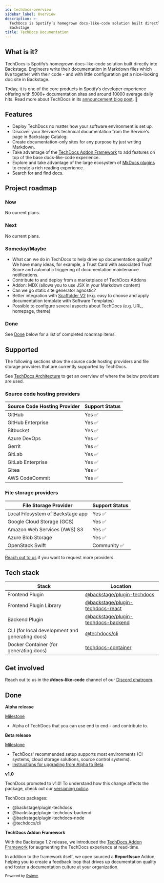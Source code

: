 ```yaml
---
id: techdocs-overview
sidebar_label: Overview
description: >-
  TechDocs is Spotify’s homegrown docs-like-code solution built directly into
  Backstage
title: TechDocs Documentation
---
```

## What is it?

<!-- Intro, backstory, etc.: -->

TechDocs is Spotify’s homegrown docs-like-code solution built directly into Backstage. Engineers write their documentation in Markdown files which live together with their code - and with little configuration get a nice-looking doc site in Backstage.

Today, it is one of the core products in Spotify’s developer experience offering with 5000+ documentation sites and around 10000 average daily hits. Read more about TechDocs in its [announcement blog post](https://backstage.io/blog/2020/09/08/announcing-tech-docs). 🎉

## Features

- Deploy TechDocs no matter how your software environment is set up.
- Discover your Service's technical documentation from the Service's page in Backstage Catalog.
- Create documentation-only sites for any purpose by just writing Markdown.
- Take advantage of the [TechDocs Addon Framework](addons.md) to add features on top of the base docs-like-code experience.
- Explore and take advantage of the large ecosystem of [MkDocs plugins](https://www.mkdocs.org/user-guide/plugins/) to create a rich reading experience.
- Search for and find docs.

## Project roadmap

### Now

No current plans.

### Next

No current plans.

### Someday/Maybe

- What can we do in TechDocs to help drive up documentation quality? We have many ideas, for example, a Trust Card with associated Trust Score and automatic triggering of documentation maintenance notifications.
- Contribute to and deploy from a marketplace of TechDocs Addons
- Addon: MDX (allows you to use JSX in your Markdown content)
- Can we go static site generator agnostic?
- Better integration with [Scaffolder V2](https://github.com/backstage/backstage/issues/2771) (e.g. easy to choose and apply documentation template with Software Templates)
- Possible to configure several aspects about TechDocs (e.g. URL, homepage, theme)

### Done

See [Done](#done) below for a list of completed roadmap items.

## Supported

The following sections show the source code hosting providers and file storage providers that are currently supported by TechDocs.

See [TechDocs Architecture](architecture.md) to get an overview of where the below providers are used.

### Source code hosting providers

| Source Code Hosting Provider | Support Status |
| ---------------------------- | -------------- |
| GitHub                       | Yes ✅         |
| GitHub Enterprise            | Yes ✅         |
| Bitbucket                    | Yes ✅         |
| Azure DevOps                 | Yes ✅         |
| Gerrit                       | Yes ✅         |
| GitLab                       | Yes ✅         |
| GitLab Enterprise            | Yes ✅         |
| Gitea                        | Yes ✅         |
| AWS CodeCommit               | Yes ✅         |

### File storage providers

| File Storage Provider             | Support Status |
| --------------------------------- | -------------- |
| Local Filesystem of Backstage app | Yes ✅         |
| Google Cloud Storage (GCS)        | Yes ✅         |
| Amazon Web Services (AWS) S3      | Yes ✅         |
| Azure Blob Storage                | Yes ✅         |
| OpenStack Swift                   | Community ✅   |

[Reach out to us](#get-involved) if you want to request more providers.

## Tech stack

| Stack                                           | Location                                                                                                          |
| ----------------------------------------------- | ----------------------------------------------------------------------------------------------------------------- |
| Frontend Plugin                                 | [@backstage/plugin-techdocs](https://github.com/backstage/backstage/blob/master/plugins/techdocs)                 |
| Frontend Plugin Library                         | [@backstage/plugin-techdocs-react](https://github.com/backstage/backstage/blob/master/plugins/techdocs-react)     |
| Backend Plugin                                  | [@backstage/plugin-techdocs-backend](https://github.com/backstage/backstage/blob/master/plugins/techdocs-backend) |
| CLI (for local development and generating docs) | [@techdocs/cli](https://github.com/backstage/backstage/blob/master/packages/techdocs-cli)                         |
| Docker Container (for generating docs)          | [techdocs-container](https://github.com/backstage/techdocs-container)                                             |

## Get involved

Reach out to us in the **#docs-like-code** channel of our [Discord chatroom](https://github.com/backstage/backstage#community).

## Done

**Alpha release**

[Milestone](https://github.com/backstage/backstage/milestone/16)

- Alpha of TechDocs that you can use end to end - and contribute to.

**Beta release**

[Milestone](https://github.com/backstage/backstage/milestone/29)

- TechDocs' recommended setup supports most environments (CI systems, cloud storage solutions, source control systems).
- [Instructions for upgrading from Alpha to Beta](how-to-guides.md#how-to-migrate-from-techdocs-alpha-to-beta)

**v1.0**

TechDocs promoted to v1.0! To understand how this change affects the package, check out our [versioning policy](https://backstage.io/docs/overview/versioning-policy).

TechDocs packages:

- @backstage/plugin-techdocs
- @backstage/plugin-techdocs-backend
- @backstage/plugin-techdocs-node
- @techdocs/cli

**TechDocs Addon Framework**

With the Backstage 1.2 release, we introduced the [TechDocs Addon Framework](https://backstage.io/blog/2022/05/13/techdocs-addon-framework) for augmenting the TechDocs experience at read-time.

In addition to the framework itself, we open sourced a **ReportIssue** Addon, helping you to create a feedback loop that drives up documentation quality and foster a documentation culture at your organization.

<SwmMeta version="3.0.0"><sup>Powered by [Swimm](https://app.swimm.io/)</sup></SwmMeta>
